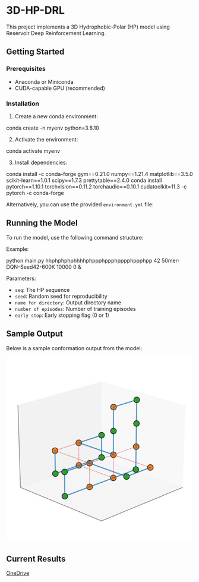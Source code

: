 # 3D-HP-DRL

This project implements a 3D Hydrophobic-Polar (HP) model using Reservoir Deep Reinforcement Learning.

## Getting Started

### Prerequisites

- Anaconda or Miniconda
- CUDA-capable GPU (recommended)

### Installation

1. Create a new conda environment:

conda create -n myenv python=3.8.10

2. Activate the environment:

conda activate myenv

3. Install dependencies:

conda install -c conda-forge gym==0.21.0 numpy==1.21.4 matplotlib==3.5.0 scikit-learn==1.0.1 scipy==1.7.3 prettytable==2.4.0
conda install pytorch==1.10.1 torchvision==0.11.2 torchaudio==0.10.1 cudatoolkit=11.3 -c pytorch -c conda-forge

Alternatively, you can use the provided `environment.yml` file:

## Running the Model

To run the model, use the following command structure:

Example:

python main.py hhphphphphhhhphppphppphpppphppphpp 42 50mer-DQN-Seed42-600K 10000 0 &


Parameters:
- `seq`: The HP sequence
- `seed`: Random seed for reproducibility
- `name for directory`: Output directory name
- `number of episodes`: Number of training episodes
- `early stop`: Early stopping flag (0 or 1)

## Sample Output

Below is a sample conformation output from the model:

<img src="./conformation.png" width="500">

## Current Results

<a href = "https://gtvault-my.sharepoint.com/:f:/g/personal/gespitia3_gatech_edu/EhpR6ofjZR5CtirlwSAMiFgB_tRAOpRgjyDdcAO0i6zDpg?e=GEcO9K">OneDrive</a>
